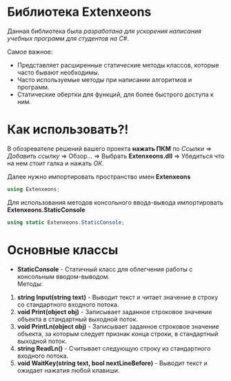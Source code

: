 # Библиотека Extenxeons
Данная библиотека была _разработана для ускорения написания учебных программ для студентов на C#_.

Самое важное:
- Представляет расширенные статические методы классов, которые часто бывают необходимы.
- Часто используемые методы при написании алгоритмов и программ.
- Статические обертки для функций, для более быстрого доступа к ним.

# Как использовать?!
В обозревателе решений вашего проекта **нажать ПКМ** по _Ссылки_ => _Добавить ссылку_ => Обзор... => Выбрать **Extenxeons.dll** => Убедиться что на нем стоит галка и нажать _ОК_.

Далее нужно импортировать пространство имен **Extenxeons**
```csharp
using Extenxeons;
```

Для использования методов консольного ввода-вывода импортировать **Extenxeons.StaticConsole**
```csharp
using static Extenxeons.StaticConsole;
```

# Основные классы

- **StaticConsole** - Cтатичный класс для облегчения работы с консольным вводом-выводом.\
Методы:
1. **string Input(string text)** - Выводит текст и читает значение в строку со стандартного входного потока.
2. **void Print(object obj)** - Записывает заданное строковое значение объекта в стандартный выходной поток.
3. **void PrintLn(object obj)** - Записывает заданное строковое значение объекта, за которым следует признак конца строки, в стандартный выходной поток.
4. **string ReadLn()** - Считывает следующую строку из стандартного входного потока.
5. **void WaitKey(string text, bool nextLineBefore)** - Выводит текст и ожидает нажатия любой клавиши.
